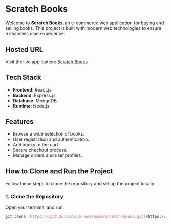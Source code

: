 # Scratch Books

Welcome to **Scratch Books**, an e-commerce web application for buying and selling books. This project is built with modern web technologies to ensure a seamless user experience.

## Hosted URL
Visit the live application: [Scratch Books](https://scrach-books.onrender.com/)

## Tech Stack
- **Frontend**: React.js
- **Backend**: Express.js
- **Database**: MongoDB
- **Runtime**: Node.js

## Features
- Browse a wide selection of books.
- User registration and authentication.
- Add books to the cart.
- Secure checkout process.
- Manage orders and user profiles.

## How to Clone and Run the Project

Follow these steps to clone the repository and set up the project locally.

### 1. Clone the Repository

Open your terminal and run:

```bash
git clone [https://github.com/your-username/scratch-books.git](https://github.com/It-Specialist-Deepak/Scrach-Ecommerce-web-application.git)
